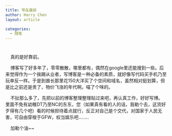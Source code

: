 ```yaml
---
title: 写在最前
author: Harry Chen
layout: article

categories:
  - 随笔
---
```

# 

    真的是好靠前。

    博客写了好多年了，零零散散，哪里都有，偶然在google里还能搜到一些。后来觉得作为一个挨踢从业者，写博客是一种必备的素质，就好像写代码买手机乃至玩单反一样。于是到酋长那里花150大洋买了个空间和域名，虽然相对挺划算，但是比之前还是贵了，物价飞涨的年代啊。喵了个咪的。

    不扯那么多了，先把以前的博客整理整理贴过来吧，再认真工作，好好写博。里面不免有幼稚DT乃至NC的东东，您（如果真有看的人的话，我勒个去，这货好歹得有几个吧）看的时候担待着点就行，反正对自己是个交代，对国家于人民无害，可自由穿梭于GFW，权当娱乐吧……..

    加勒个油~~
